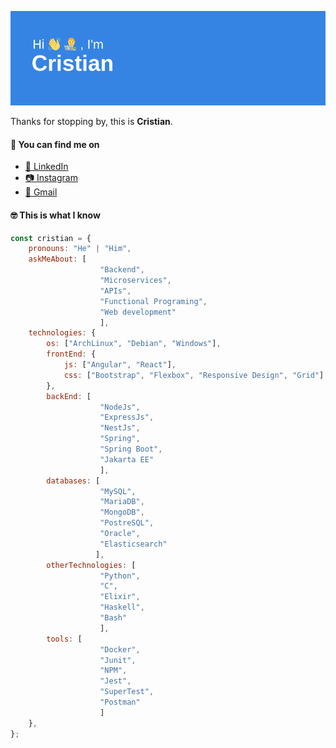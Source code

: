![header](https://github.com/CrisDgrnu/CrisDgrnu/blob/main/header.png)

Thanks for stopping by, this is **Cristian**.

#### 🔎 You can find me on
- [👔 LinkedIn](https://www.linkedin.com/in/cristian-de-gracia-nuero-4821aa17b/)
- [📷 Instagram](https://www.instagram.com/cfres_/)
- [📧 Gmail](https://mail.google.com/mail/?view=cm&fs=1&to=crisdgrnu@gmail.com)

#### 🤓 This is what I know

```javascript
const cristian = {
    pronouns: "He" | "Him",
    askMeAbout: [
                    "Backend",
                    "Microservices",
                    "APIs",
                    "Functional Programing",
                    "Web development"
                    ],
    technologies: {
        os: ["ArchLinux", "Debian", "Windows"],
        frontEnd: {
            js: ["Angular", "React"],
            css: ["Bootstrap", "Flexbox", "Responsive Design", "Grid"]
        },
        backEnd: [
                    "NodeJs", 
                    "ExpressJs", 
                    "NestJs", 
                    "Spring", 
                    "Spring Boot", 
                    "Jakarta EE"
                    ],
        databases: [
                    "MySQL", 
                    "MariaDB", 
                    "MongoDB", 
                    "PostreSQL",
                    "Oracle",
                    "Elasticsearch"
                   ],
        otherTechnologies: [
                    "Python", 
                    "C", 
                    "Elixir", 
                    "Haskell", 
                    "Bash"
                    ],
        tools: [
                    "Docker", 
                    "Junit", 
                    "NPM", 
                    "Jest", 
                    "SuperTest",
                    "Postman"
                    ]
    },
};
```

